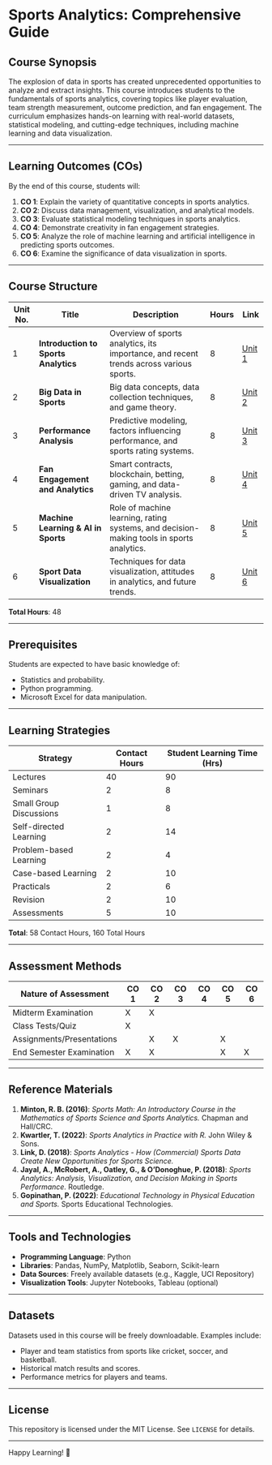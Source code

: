 # Sports Analytics: Comprehensive Guide

## Course Synopsis

The explosion of data in sports has created unprecedented opportunities to analyze and extract insights. This course introduces students to the fundamentals of sports analytics, covering topics like player evaluation, team strength measurement, outcome prediction, and fan engagement. The curriculum emphasizes hands-on learning with real-world datasets, statistical modeling, and cutting-edge techniques, including machine learning and data visualization.

---

## Learning Outcomes (COs)

By the end of this course, students will:

1. **CO 1**: Explain the variety of quantitative concepts in sports analytics.
2. **CO 2**: Discuss data management, visualization, and analytical models.
3. **CO 3**: Evaluate statistical modeling techniques in sports analytics.
4. **CO 4**: Demonstrate creativity in fan engagement strategies.
5. **CO 5**: Analyze the role of machine learning and artificial intelligence in predicting sports outcomes.
6. **CO 6**: Examine the significance of data visualization in sports.

---

## Course Structure

| Unit No. | Title                                | Description                                                                              | Hours | Link                             |
| -------- | ------------------------------------ | ---------------------------------------------------------------------------------------- | ----- | -------------------------------- |
| 1        | **Introduction to Sports Analytics** | Overview of sports analytics, its importance, and recent trends across various sports.   | 8     | [Unit 1](unit1_intro.md)         |
| 2        | **Big Data in Sports**               | Big data concepts, data collection techniques, and game theory.                          | 8     | [Unit 2](unit2_bigdata.md)       |
| 3        | **Performance Analysis**             | Predictive modeling, factors influencing performance, and sports rating systems.         | 8     | [Unit 3](unit3_performance.md)   |
| 4        | **Fan Engagement and Analytics**     | Smart contracts, blockchain, betting, gaming, and data-driven TV analysis.               | 8     | [Unit 4](unit4_fan.md)           |
| 5        | **Machine Learning & AI in Sports**  | Role of machine learning, rating systems, and decision-making tools in sports analytics. | 8     | [Unit 5](unit5_ml.md)            |
| 6        | **Sport Data Visualization**         | Techniques for data visualization, attitudes in analytics, and future trends.            | 8     | [Unit 6](unit6_visualization.md) |

**Total Hours**: 48

---

## Prerequisites

Students are expected to have basic knowledge of:

- Statistics and probability.
- Python programming.
- Microsoft Excel for data manipulation.

---

## Learning Strategies

| Strategy                | Contact Hours | Student Learning Time (Hrs) |
| ----------------------- | ------------- | --------------------------- |
| Lectures                | 40            | 90                          |
| Seminars                | 2             | 8                           |
| Small Group Discussions | 1             | 8                           |
| Self-directed Learning  | 2             | 14                          |
| Problem-based Learning  | 2             | 4                           |
| Case-based Learning     | 2             | 10                          |
| Practicals              | 2             | 6                           |
| Revision                | 2             | 10                          |
| Assessments             | 5             | 10                          |

**Total**: 58 Contact Hours, 160 Total Hours

---

## Assessment Methods

| Nature of Assessment      | CO 1 | CO 2 | CO 3 | CO 4 | CO 5 | CO 6 |
| ------------------------- | ---- | ---- | ---- | ---- | ---- | ---- |
| Midterm Examination       | X    | X    |      |      |      |      |
| Class Tests/Quiz          | X    |      |      |      |      |      |
| Assignments/Presentations |      | X    | X    |      | X    |      |
| End Semester Examination  | X    | X    |      |      | X    | X    |

---

## Reference Materials

1. **Minton, R. B. (2016)**: *Sports Math: An Introductory Course in the Mathematics of Sports Science and Sports Analytics.* Chapman and Hall/CRC.
2. **Kwartler, T. (2022)**: *Sports Analytics in Practice with R.* John Wiley & Sons.
3. **Link, D. (2018)**: *Sports Analytics - How (Commercial) Sports Data Create New Opportunities for Sports Science.*
4. **Jayal, A., McRobert, A., Oatley, G., & O’Donoghue, P. (2018)**: *Sports Analytics: Analysis, Visualization, and Decision Making in Sports Performance.* Routledge.
5. **Gopinathan, P. (2022)**: *Educational Technology in Physical Education and Sports.* Sports Educational Technologies.

---

## Tools and Technologies

- **Programming Language**: Python
- **Libraries**: Pandas, NumPy, Matplotlib, Seaborn, Scikit-learn
- **Data Sources**: Freely available datasets (e.g., Kaggle, UCI Repository)
- **Visualization Tools**: Jupyter Notebooks, Tableau (optional)

---

## Datasets

Datasets used in this course will be freely downloadable. Examples include:

- Player and team statistics from sports like cricket, soccer, and basketball.
- Historical match results and scores.
- Performance metrics for players and teams.

---

## License

This repository is licensed under the MIT License. See `LICENSE` for details.

---

Happy Learning! 🚀

